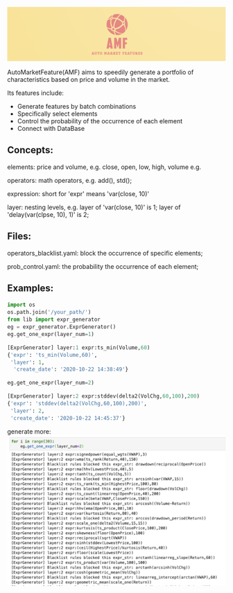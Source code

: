 
![Screen Shot 2020-10-21 at 11.52.17 AM](https://github.com/goosemayor/AutoMarketFeature/blob/main/logo.png)


AutoMarketFeature(AMF)  aims to speedily generate a portfolio of characteristics based on price and volume in the market.

Its features include:

- Generate features by batch combinations
- Specifically select elements
- Control the probability of the occurrence of each element
- Connect with DataBase

## Concepts:

elements: price and volume, e.g. close, open, low, high, volume e.g.

operators: math operators, e.g. add(), std();

expression: short for 'expr' means 'var(close, 10)'

layer: nesting levels, e.g. layer of 'var(close, 10)' is 1; layer of 'delay(var(clpse, 10), 1)' is 2;

## Files:

operators_blacklist.yaml: block the occurrence of specific elements;

prob_control.yaml: the probability the occurrence of each element;

## Examples:
```python
import os
os.path.join('/your_path/')
from lib import expr_generator
eg = expr_generator.ExprGenerator()
eg.get_one_expr(layer_num=1)
```
```python
[ExprGenerator] layer:1 expr:ts_min(Volume,60)
{'expr': 'ts_min(Volume,60)',
 'layer': 1,
  'create_date': '2020-10-22 14:38:49'}
```

```python
eg.get_one_expr(layer_num=2)
```

```python
[ExprGenerator] layer:2 expr:stddev(delta2(VolChg,60,100),200)
{'expr': 'stddev(delta2(VolChg,60,100),200)',
 'layer': 2,
 'create_date': '2020-10-22 14:45:37'}
 ```

generate more:
![image_01](https://github.com/goosemayor/AutoMarketFeature/blob/main/image_01.png)

